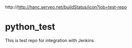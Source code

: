 http://http://hanc.serveo.net/buildStatus/icon?job=test-repo

# python_test
This is test repo for integration with Jenkins


